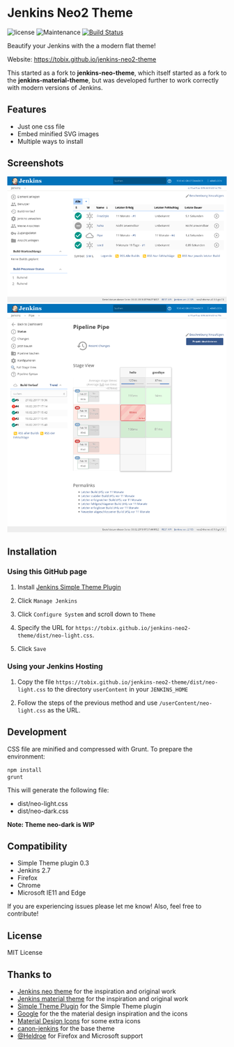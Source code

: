# Jenkins Neo2 Theme

![license](https://img.shields.io/github/license/tobix/jenkins-neo2-theme.svg)
![Maintenance](https://img.shields.io/maintenance/yes/2018.svg)
[![Build Status](https://travis-ci.org/TobiX/jenkins-neo2-theme.svg?branch=master)](https://travis-ci.org/TobiX/jenkins-neo2-theme)

Beautify your Jenkins with the a modern flat theme!

Website: https://tobix.github.io/jenkins-neo2-theme

This started as a fork to **jenkins-neo-theme**, which itself started as a fork
to the **jenkins-material-theme**, but was developed further to work correctly
with modern versions of Jenkins.


## Features

* Just one css file
* Embed minified SVG images
* Multiple ways to install

## Screenshots

![Start page](img/screenshot1.png)
![Job page](img/screenshot2.png)


## Installation

### Using this GitHub page

1. Install [Jenkins Simple Theme Plugin][simple]

2. Click `Manage Jenkins`

3. Click `Configure System` and scroll down to `Theme`

4. Specify the URL for `https://tobix.github.io/jenkins-neo2-theme/dist/neo-light.css`.

5. Click `Save`


### Using your Jenkins Hosting

1. Copy the file
   `https://tobix.github.io/jenkins-neo2-theme/dist/neo-light.css` to the
   directory `userContent` in your `JENKINS_HOME`

2. Follow the steps of the previous method and use `/userContent/neo-light.css`
   as the URL.


## Development

CSS file are minified and compressed with Grunt. To prepare the environment:

```
npm install
grunt
```

This will generate the following file:

- dist/neo-light.css
- dist/neo-dark.css

**Note: Theme neo-dark is WIP**

## Compatibility

- Simple Theme plugin 0.3
- Jenkins 2.7
- Firefox
- Chrome
- Microsoft IE11 and Edge

If you are experiencing issues please let me know! Also, feel free to contribute!

## License

MIT License

## Thanks to

- [Jenkins neo theme][neo] for the inspiration and original work
- [Jenkins material theme][material] for the inspiration and original work
- [Simple Theme Plugin][simple] for the Simple Theme plugin
- [Google][google] for the the material design inspiration and the icons
- [Material Design Icons][material-design-icons] for some extra icons
- [canon-jenkins][canon-jenkins] for the base theme
- [@Heldroe][heldroe] for Firefox and Microsoft support

[neo]: https://github.com/jenkins-contrib-themes/jenkins-neo-theme
[material]: https://github.com/afonsof/jenkins-material-theme
[simple]: https://wiki.jenkins-ci.org/display/JENKINS/Simple+Theme+Plugin
[google]: https://www.google.com/design/spec/material-design/introduction.html
[material-design-icons]: https://materialdesignicons.com/
[canon-jenkins]: https://github.com/rackerlabs/canon-jenkins
[heldroe]: https://github.com/Heldroe
